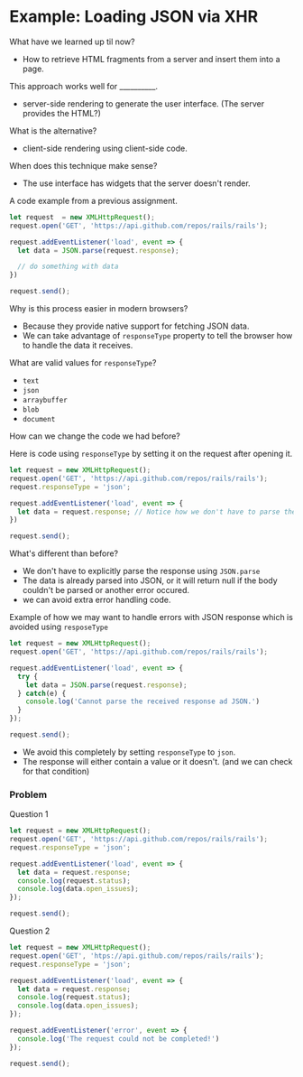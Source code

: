 # Example: Loading JSON via XHR

What have we learned up til now? 
- How to retrieve HTML fragments from a server and insert them into a page.

This approach works well for __________. 
- server-side rendering to generate the user interface. (The server provides the HTML?)

What is the alternative? 
- client-side rendering using client-side code. 

When does this technique make sense? 
- The use interface has widgets that the server doesn't render.

A code example from a previous assignment.
```javascript
let request  = new XMLHttpRequest();
request.open('GET', 'https://api.github.com/repos/rails/rails');

request.addEventListener('load', event => {
  let data = JSON.parse(request.response);

  // do something with data
})

request.send();
```

Why is this process easier in modern browsers? 
- Because they provide native support for fetching JSON data.
- We can take advantage of `responseType` property to tell the browser how to handle the data it receives. 

What are valid values for `responseType`?
- `text`
- `json`
- `arraybuffer`
- `blob`
- `document`

How can we change the code we had before? 

Here is code using `responseType` by setting it on the request after opening it. 
```javascript
let request = new XMLHttpRequest();
request.open('GET', 'https://api.github.com/repos/rails/rails');
request.responseType = 'json';

request.addEventListener('load', event => {
  let data = request.response; // Notice how we don't have to parse the response anymore?
})

request.send();
```
What's different than before? 
- We don't have to explicitly parse the response using `JSON.parse`
- The data is already parsed into JSON, or it will return null if the body couldn't be parsed or another error occured. 
- we can avoid extra error handling code. 

Example of how we may want to handle errors with JSON response which is avoided using `resposeType`
```javascript
let request = new XMLHttpRequest();
request.open('GET', 'https://api.github.com/repos/rails/rails');

request.addEventListener('load', event => {
  try {
    let data = JSON.parse(request.response);
  } catch(e) {
    console.log('Cannot parse the received response ad JSON.')
  }
});

request.send();
```

- We avoid this completely by setting `responseType` to `json`.
- The response will either contain a value or it doesn't. (and we can check for that condition)

### Problem

Question 1

```javascript
let request = new XMLHttpRequest();
request.open('GET', 'https://api.github.com/repos/rails/rails');
request.responseType = 'json';

request.addEventListener('load', event => {
  let data = request.response;
  console.log(request.status);
  console.log(data.open_issues);
});

request.send();
```

Question 2
```javascript
let request = new XMLHttpRequest();
request.open('GET', 'htps://api.github.com/repos/rails/rails');
request.responseType = 'json';

request.addEventListener('load', event => {
  let data = request.response;
  console.log(request.status);
  console.log(data.open_issues);
});

request.addEventListener('error', event => {
  console.log('The request could not be completed!')
});

request.send();
```


